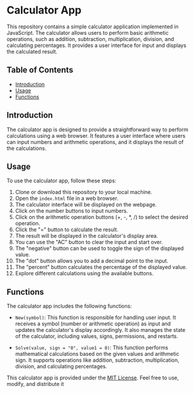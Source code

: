 # Calculator App

This repository contains a simple calculator application implemented in JavaScript. The calculator allows users to perform basic arithmetic operations, such as addition, subtraction, multiplication, division, and calculating percentages. It provides a user interface for input and displays the calculated result.

## Table of Contents

- [Introduction](#introduction)
- [Usage](#usage)
- [Functions](#functions)
  
## Introduction

The calculator app is designed to provide a straightforward way to perform calculations using a web browser. It features a user interface where users can input numbers and arithmetic operations, and it displays the result of the calculations.

## Usage

To use the calculator app, follow these steps:

1. Clone or download this repository to your local machine.
2. Open the `index.html` file in a web browser.
3. The calculator interface will be displayed on the webpage.
4. Click on the number buttons to input numbers.
5. Click on the arithmetic operation buttons (+, -, *, /) to select the desired operation.
6. Click the "=" button to calculate the result.
7. The result will be displayed in the calculator's display area.
8. You can use the "AC" button to clear the input and start over.
9. The "negative" button can be used to toggle the sign of the displayed value.
10. The "dot" button allows you to add a decimal point to the input.
11. The "percent" button calculates the percentage of the displayed value.
12. Explore different calculations using the available buttons.

## Functions

The calculator app includes the following functions:

- `New(symbol)`: This function is responsible for handling user input. It receives a symbol (number or arithmetic operation) as input and updates the calculator's display accordingly. It also manages the state of the calculator, including values, signs, permissions, and restarts.

- `Solve(value, sign = "0", value1 = 0)`: This function performs mathematical calculations based on the given values and arithmetic sign. It supports operations like addition, subtraction, multiplication, division, and calculating percentages.

This calculator app is provided under the [MIT License](LICENSE). Feel free to use, modify, and distribute it
